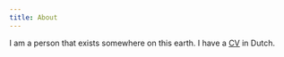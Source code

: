 ```yaml
---
title: About
---
```


I am a person that exists somewhere on this earth. I have a [CV](/cv.pdf) in Dutch.
